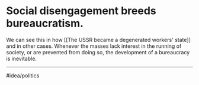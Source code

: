 # Social disengagement breeds bureaucratism.
We can see this in how [[The USSR became a degenerated workers' state]] and in other cases. Whenever the masses lack interest in the running of society, or are prevented from doing so, the development of a bureaucracy is inevitable. 

---
#idea/politics 